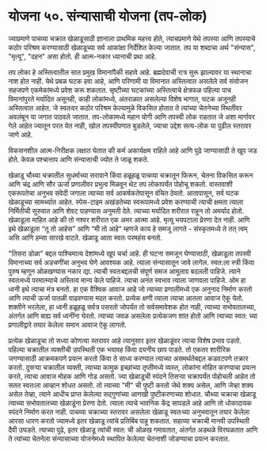 # योजना ५०. संन्यासाची योजना (तप-लोक)

ज्याप्रमाणे पाचव्या चक्रात खेळाडूसाठी ज्ञानाला प्राथमिक महत्त्व होते, त्याचप्रमाणे येथे तपस्या आणि तपस्याचे कठोर परिश्रम करण्यासाठी खेळाडूच्या सर्व आकांक्षा निर्देशित केल्या जातात. तप या शब्दाचा अर्थ "संन्यास", "मृत्यू", "दहन" असा होतो. ही आत्म-नकार ध्यानाची प्रथा आहे.

तप लोका हे अस्तित्वातील सात प्रमुख विमानांपैकी सहावे आहे. ब्रह्मदेवाची रात्र सुरू झाल्यावर या स्थानाचा नाश होत नाही. येथे प्रबळ घटक हवा आहे, आणि परिणामी या विमानात अस्तित्वात असलेले सर्व संयोजन सहजपणे एकमेकांमध्ये प्रवेश करू शकतात. सृष्टीच्या घटकांच्या अस्तित्वाचे क्षेत्रफळ पहिल्या पाच विमानांपुरते मर्यादित असूनही, काही लोकांमध्ये, अंतराळात असलेल्या विशेष भागात, घटक अजूनही अस्तित्वात आहेत. जे स्वतःवर कठोर परिश्रम केल्यामुळे विकसित होतात ते त्यांच्या चेतनेच्या स्थितीवर अवलंबून या जगात पाठवले जातात. तप-लोकामध्ये महान योगी आणि तपस्वी लोक राहतात जे अशा मार्गावर गेले आहेत ज्यातून परत येत नाही, खोल तपस्वीपणात बुडलेले, ज्याचा उद्देश सत्य-लोक या पुढील स्तरावर जाणे आहे.

विकसनशील आत्म-निरीक्षक लक्षात घेतात की कर्म अकार्यक्षम राहिले आहे आणि पुढे जाण्यासाठी ते खूप जड होते. केवळ पश्चात्ताप आणि संन्यासाची ज्योत ते जाळू शकते.

खेळाडू चौथ्या चक्रातील सुधर्माच्या सरावाने किंवा हळूहळू पाचव्या चक्रातून फिरून, चेतना विकसित करून आणि चंद्र आणि सौर ऊर्जा प्रणालीवर प्रभुत्व मिळवून थेट तप लोकापर्यंत पोहोचू शकतो. वास्तवाशी एकरूपतेचा अनुभव संवेदी जगाला त्याच्या सर्व आकर्षकतेपासून वंचित ठेवतो. आतापासून, सर्व घटक खेळाडूच्या सामर्थ्यात आहेत. स्पेस-टाइम अखंडतेच्या स्वरूपामध्ये प्रवेश करण्याची त्याची क्षमता त्याला निर्मितीची सुरुवात आणि शेवट पाहण्यास अनुमती देते. त्याच्या मर्यादित शरीरात राहून तो अमर्याद होतो. खेळाडूला माहित आहे की तो नश्वर शरीरात एक अमर आत्मा आहे. मृत्यू भयपटाला प्रेरणा देत नाही. आणि इथे खेळाडूला “तू तो आहेस” आणि “मी तो आहे” म्हणजे काय हे समजू लागते - संस्कृतमध्ये ते तत् त्वम् असि आणि हम्सा सारखे वाटते. खेळाडू आता स्वतः परमहंस बनतो.

"तिसरा डोळा" बद्दल पाश्चिमात्य देशांमध्ये खूप चर्चा आहे. ही घटना समजून घेण्यासाठी, खेळाडूला तपस्वी विमानाच्या सर्व अडचणींचा अनुभव घेणे आवश्यक आहे. त्याला संन्यासातून जावे लागेल. स्वत:ला स्त्री किंवा पुरुष म्हणून ओळखण्यास नकार द्या. त्याची स्वतःबद्दलची संपूर्ण समज आमूलाग्र बदलली पाहिजे. त्याने स्वतःमध्ये परमात्म्याचे अस्तित्व मान्य केले पाहिजे. त्याचा अनंत स्वभाव त्याला जाणवला पाहिजे. ओम हा ध्वनी इथे त्याचा मंत्र बनतो. हा एक वैश्विक आवाज आहे जो त्याच्या प्रणालीमध्ये एक अनुनाद निर्माण करतो आणि त्याची ऊर्जा पातळी वाढवण्यास मदत करतो. प्रत्येक क्षणी त्याला त्याचा आतला आवाज ऐकू येतो. शक्तीने भरलेला, हा ध्वनी हळूहळू सर्वत्र पसरतो जोपर्यंत तो सर्वसमावेशक होत नाही, त्याच्या सभोवतालच्या, अंतर्गत आणि बाह्य सर्व ध्वनींना घेरतो. त्याच्या जवळ असलेला प्रत्येकजण शांत होतो आणि त्याच्या स्वत: च्या प्रणालीद्वारे तयार केलेला समान आवाज ऐकू लागतो.

प्रत्येक खेळाडूचा तो सध्या कोणत्या स्तरावर आहे त्यानुसार इतर खेळाडूंवर त्याचा विशेष प्रभाव पडतो. पहिल्या चक्रातील व्यक्तीची उपस्थिती एक भयावह किंवा दयनीय छाप पाडते. तो एकतर शारीरिक जगण्यासाठी आक्रमकपणे प्रयत्न करतो किंवा ते साध्य करण्यात त्याच्या असमर्थतेबद्दल कडवटपणे तक्रार करतो. दुसऱ्या चक्रातील व्यक्ती, त्याच्या कामुक इच्छांच्या तृप्तीमध्ये व्यस्त, लोकांना मोहित करण्याचा प्रयत्न करते, त्याचा आवाज मोहक आणि गोड असतो. ज्या खेळाडूची स्पंदने तिसऱ्या चक्रापर्यंत पोहोचली आहेत तो सतत स्वतःला आव्हान शोधत असतो. तो त्याच्या "मी" ची पुष्टी करतो जेथे शक्य असेल, आणि जेव्हा शक्य असेल तेव्हा, त्याने आधीच प्राप्त केलेल्या सद्गुणांच्या आणखी पुष्टीकरणाच्या शोधात. चौथ्या चक्राचा खेळाडू त्याच्या सभोवतालच्या खेळाडूंना प्रेरणा देतो. त्याला त्याचे भावनिक केंद्र सापडले आहे आणि तो धोकादायक स्पंदने निर्माण करत नाही. पाचव्या चक्राच्या स्तरावर असलेला खेळाडू स्वतःच्या अनुभवातून तयार केलेला आरसा धारण करतो ज्यामध्ये इतर खेळाडू त्यांचे प्रतिबिंब पाहू शकतात. सहाव्या चक्राची मानवी उपस्थिती दैवी उघडते. त्याच्या पुढे, इतर खेळाडू त्यांची स्वत: ची ओळख गमावतात, अंतर्गत अडथळे विरघळतात आणि ते त्यांच्या चेतनेला संन्यासाच्या योजनेमध्ये स्थापित केलेल्या चेतनाशी जोडण्याचा प्रयत्न करतात.

